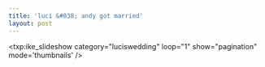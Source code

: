 ```yaml
---
title: 'luci &#038; andy got married'    
layout: post
---
```


<txp:ike_slideshow category="luciswedding" loop="1" show="pagination" mode='thumbnails' />